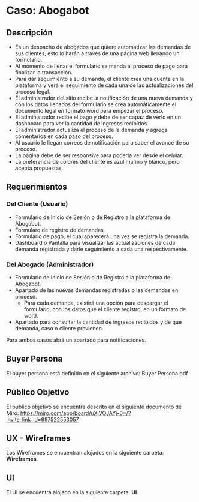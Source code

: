 # Caso: Abogabot

## Descripción

* Es un despacho de abogados que quiere automatizar las demandas de sus clientes, esto lo harán a través de una página web llenando un formulario.
* Al momento de llenar el formulario se manda al proceso de pago para finalizar la transacción.
* Para dar seguimiento a su demanda, el cliente crea una cuenta en la plataforma y verá el seguimiento de cada una de las actualizaciones del proceso legal.
* El administrador del sitio recibe la notificación de una nueva demanda y con los datos llenados del formulario se crea automáticamente el documento legal en formato word para empezar el proceso.
* El administrador recibe el pago y debe de ser capaz de verlo en un dashboard para ver la cantidad de ingresos recibidos.
* El administrador actualiza el proceso de la demanda y agrega comentarios en cada paso del proceso.
* Al usuario le llegan correos de notificación para saber el avance de su proceso.
* La página debe de ser responsive para poderla ver desde el celular.
* La preferencia de colores del cliente es azul marino y blanco, pero acepta propuestas.

## Requerimientos

### Del Cliente (Usuario)

* Formulario de Inicio de Sesión o de Registro a la plataforma de Abogabot.
* Formularo de registro de demandas.
* Formulario de pago, el cual aparecerá una vez se registra la demanda.
* Dashboard o Pantalla para visualizar las actualizaciones de cada demanda registrada y darle seguimiento a cada una respectivamente.

### Del Abogado (Administrador)

* Formulario de Inicio de Sesión o de Registro a la plataforma de Abogabot.
* Apartado de las nuevas demandas registradas o las demandas en proceso.
  * Para cada demanda, existirá una opción para descargar el formulario, con los datos que el cliente registro, en un formato de word.
* Apartado para consultar la cantidad de ingresos recibidos y de que demanda, caso o cliente provienen.

Para ambos casos abrá un apartado para notificaciones.

## Buyer Persona

El buyer persona está definido en el siguiente archivo: Buyer Persona.pdf

## Público Objetivo

El público objetivo se encuentra descrito en el siguiente documento de Miro: https://miro.com/app/board/uXjVOJAYj-0=/?invite_link_id=997522553057

## UX - Wireframes

Los Wireframes se encuentran alojados en la siguiente carpeta: **Wireframes**.

## UI

El UI se encuentra alojado en la siguiente carpeta: **UI**.
